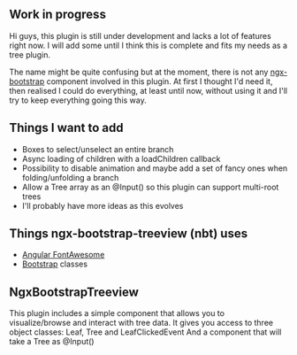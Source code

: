 ## Work in progress

Hi guys, this plugin is still under development and lacks a lot of features right now.
I will add some until I think this is complete and fits my needs as a tree plugin.

The name might be quite confusing but at the moment, there is not any [ngx-bootstrap](https://www.npmjs.com/package/ngx-bootstrap) component involved in this plugin.
At first I thought I'd need it, then realised I could do everything, at least until now, without using it and I'll try to keep everything going this way.

## Things I want to add

-   Boxes to select/unselect an entire branch
-   Async loading of children with a loadChildren callback
-   Possibility to disable animation and maybe add a set of fancy ones when folding/unfolding a branch
-   Allow a Tree array as an @Input() so this plugin can support multi-root trees
-   I'll probably have more ideas as this evolves

## Things ngx-bootstrap-treeview (nbt) uses

-   [Angular FontAwesome](https://github.com/FortAwesome/angular-fontawesome)
-   [Bootstrap](https://getbootstrap.com/) classes

## NgxBootstrapTreeview

This plugin includes a simple component that allows you to visualize/browse and interact with tree data.
It gives you access to three object classes: Leaf, Tree and LeafClickedEvent
And a component that will take a Tree as @Input()
